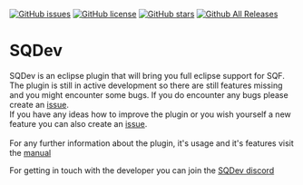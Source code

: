 [![GitHub issues](https://img.shields.io/github/issues/Krzmbrzl/SQDev.svg)](https://github.com/Krzmbrzl/SQDev/issues) [![GitHub license](https://img.shields.io/github/license/mashape/apistatus.svg)](https://raw.githubusercontent.com/Krzmbrzl/SQDev/master/licence.md) [![GitHub stars](https://img.shields.io/github/stars/Krzmbrzl/SQDev.svg)](https://github.com/Krzmbrzl/SQDev/stargazers) [![Github All Releases](https://img.shields.io/github/downloads/Krzmbrzl/SQDev/total.svg)](https://github.com/Krzmbrzl/SQDev/releases)
# SQDev
SQDev is an eclipse plugin that will bring you full eclipse support for SQF. <br>
The plugin is still in active development so there are still features missing and you might encounter some bugs.
If you do encounter any bugs please create an [issue](https://github.com/Krzmbrzl/SQF-EclipsePlugin/issues). <br>
If you have any ideas how to improve the plugin or you wish yourself a new feature you can also create an [issue](https://github.com/Krzmbrzl/SQF-EclipsePlugin/issues). <br>
<br>
For any further information about the plugin, it's usage and it's features visit the [manual](http://krzmbrzl.github.io/SQDev/resources/SQDev.pdf)

For getting in touch with the developer you can join the [SQDev discord](https://discord.gg/Ny3a4QS)
